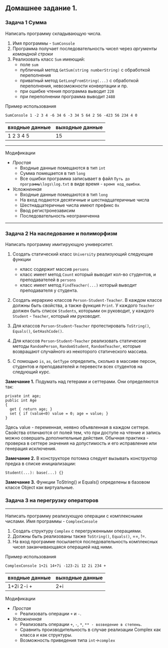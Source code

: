 Домашнее задание 1.
---
### Задача 1 Сумма
Написать программу складывающую числа.
 1. Имя программы - `SumConsole`
 2. Программа получает последовательность чисел через *аргументы командной строки*
 3. Реализовать класс `Sum` имеющий:
	* поле `sum`
	* публичный метод `GetSum(string numberString)` с обработкой переполнения
	* приватный метод `GetLongFromString(...)` с обработкой переполнения, невозможности конвертации и пр.
	* при ошибке чтения программа выводит `228`
    * при переполнении программа выводит `2488`

Пример использования 
~~~
SumConsole 1 -2 3 4 -6 34 6 -3 34 5 64 2 56 -423 56 234 4 0
~~~
|входные данные| выходные данные |
|--------------|-----------------|
| 1 2 3 4 5    | 15              |

-----
Модификации
 * *Простая*
    * Входные данные помещаются в тип `int`
    * Сумма помещается в тип `long`
    * Все ошибки программа записывает в файл `Путь до программы\logs\log.txt` в виде время - `время код_ошибки`.
 * *Усложненная*
    * Входные данные помещаются в тип `long`
    * На вход подаются десятичные и шестнадцатеричные числа
    * Шестнадцатеричные числа имеют префикс `0x`
    * Ввод регистронезависим
    * Последовательность неограниченна
-----
### Задача 2 На наследование и полиморфизм
Написать программу имитирующую университет.
1. Создать статический класс `University` реализующий следующие функции
	* класс содержит массив `persons`
	* класс имеет метод `Count` который выводит кол-во студентов, и преподавателей в `persons`
	* класс имеет метод `FindTeacher(...)` который выводит преподавателя у студента.
2. Создать иерархию классов `Person-Student-Teacher`. В каждом классе должны быть свойства, а также функция `Print`. У каждого `Teacher` должен быть список `Students`, которыми он руководит, у каждого `Student` - `Teacher`, который им руководит.

3. Для классов `Person`-`Student`-`Teacher` протестировать `ToString()`, `Equals()`, `GetHashCode()`.

4. Для классов `Person`-`Student`-`Teacher` реализовать статические методы `RandomPerson`, `RandomStudent`, `RandomTeacher`, которые возвращают случайного из некоторого статического массива.

5. С помощью `is`, `as`, `GetType` определить, сколько в массиве персон, студентов и преподавателей и перевести всех студентов на следующий курс.


**Замечание 1.** Подумать над гетерами и сеттерами. Они определяются так:
~~~
private int age;
public int Age 
{
  get { return age; }
  set { if (value<0) value = 0; age = value; }
}
~~~
Здесь value - переменная, неявно объявленная в каждом сеттере. Свойства отличаются от полей тем, что при доступе на чтение и запись можно совершать дополнительные действия. Обычная практика - проверка в сеттере значения на допустимость и его исправление или генерация исключения.

**Замечание 2.** В конструкторе потомка следует вызывать конструктор предка в списке инициализации:
~~~
Student(...): base(...) {}
~~~
**Замечание 3.** Функции ToString() и Equals() определены в базовом классе Object как виртуальные.

### Задача 3 на перегрузку операторов
-----
Написать программу реализующую операции с комплексными числами. Имя программы - `ComplexConsole`
1. Создать структуру `Complex` с перегруженными операциями. 
2. Должны быть реализованы также `ToString()`, `Equals()`, ==, !=.
3. На вход программе посылается последовательность комплексных чисел заканчивающаяся операцией над ними.

Пример использования 
~~~
ComplexConsole 1+2i 14+7i -123-2i 12 2i 234 +
~~~

|входные данные| выходные данные |
|--------------|-----------------|
| 1+2i 2-i +   | 2+i             |

Модификации
 * *Простая*
    * Реализовать операции `+` и `-`.
 * *Усложненная*
    * Реализовать операции `+`, `-`, `*`, `** - возведение в степень`.
    * Сравнить производительность в случае реализации Complex как класса и как структуры.
    * Возможность приведения типа `int`->`complex`
